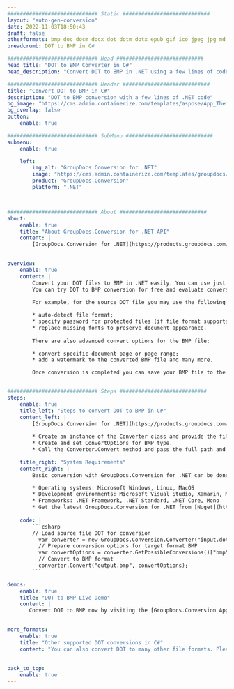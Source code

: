 ```yaml
---
############################# Static ############################
layout: "auto-gen-conversion"
date: 2022-11-03T18:50:43
draft: false
otherformats: bmp doc docm docx dot dotm dotx epub gif ico jpeg jpg md odt ott pdf png psd rtf tex tif tiff txt xps
breadcrumb: DOT to BMP in C#

############################# Head ############################
head_title: "DOT to BMP Converter in C#"
head_description: "Convert DOT to BMP in .NET using a few lines of code. Use the GroupDocs Document Conversion API to convert over 160 file formats."

############################# Header ############################
title: "Convert DOT to BMP in C#"
description: "DOT to BMP conversion with a few lines of .NET code"
bg_image: "https://cms.admin.containerize.com/templates/aspose/App_Themes/V3/images/bg/header1.png"
bg_overlay: false
button:
    enable: true

############################# SubMenu ############################
submenu:
    enable: true

    left:
        img_alt: "GroupDocs.Conversion for .NET"
        image: "https://cms.admin.containerize.com/templates/groupdocs/images/product-logos/90x90-noborder/groupdocs-conversion-net.png"
        product: "GroupDocs.Conversion"
        platform: ".NET"



############################# About ############################
about:
    enable: true
    title: "About GroupDocs.Conversion for .NET API"
    content: |
        [GroupDocs.Conversion for .NET](https://products.groupdocs.com/conversion/net/) can be used to convert Microsoft Word, Excel, PowerPoint, PDF, Visio and other formats. GroupDocs.Conversion is a standalone API that is suitable for back-end and internal systems where high performance is required. It does not depend on any software such as Microsoft or Open Office.
    

overview:
    enable: true
    content: |
        Convert your DOT files to BMP in .NET easily. You can use just a couple of C# code lines in any platform of your choice like - Windows, Linux, macOS.
        You can try DOT to BMP conversion for free and evaluate conversion results quality.  Along with simple file conversion scenarios you can try more advanced options for loading source DOT file and for saving output BMP result. 
        
        For example, for the source DOT file you may use the following load options:

        * auto-detect file format;
        * specify password for protected files (if file format supports it);
        * replace missing fonts to preserve document appearance.
        
        There are also advanced convert options for the BMP file:

        * convert specific document page or page range;
        * add a watermark to the converted BMP file and many more.

        Once conversion is completed you can save your BMP file to the local file path or any third-party storage like FTP, Amazon S3, Google Drive, Dropbox etc. Please note - to convert DOT to BMP there is no need for any additional software installed - like MS Office, Open Office, Adobe Acrobat Reader etc.


############################# Steps ############################
steps:
    enable: true
    title_left: "Steps to convert DOT to BMP in C#"
    content_left: |
        [GroupDocs.Conversion for .NET](https://products.groupdocs.com/conversion/net/) makes it easy for developers to convert a DOT file to BMP with a few lines of code.
        
        * Create an instance of the Converter class and provide the file DOT with the full path
        * Create and set ConvertOptions for BMP type.
        * Call the Converter.Convert method and pass the full path and format (BMP) as a parameter

    title_right: "System Requirements"
    content_right: |
        Basic conversion with GroupDocs.Conversion for .NET can be done in just a few simple steps. Our APIs are supported on all major platforms and operating systems. Before executing the code below, make sure you have the following prerequisites installed on your system.

        * Operating systems: Microsoft Windows, Linux, MacOS
        * Development environments: Microsoft Visual Studio, Xamarin, MonoDevelop
        * Frameworks: .NET Framework, .NET Standard, .NET Core, Mono
        * Get the latest GroupDocs.Conversion for .NET from [Nuget](https://www.nuget.org/packages/groupdocs.conversion)
         
    code: |
        ```csharp    
        // Load source file DOT for conversion
          var converter = new GroupDocs.Conversion.Converter("input.dot");
          // Prepare conversion options for target format BMP
          var convertOptions = converter.GetPossibleConversions()["bmp"].ConvertOptions;
          // Convert to BMP format
          converter.Convert("output.bmp", convertOptions);
        ```

demos:
    enable: true
    title: "DOT to BMP Live Demo"
    content: |
       Convert DOT to BMP now by visiting the [GroupDocs.Conversion App](https://products.groupdocs.app/conversion/family) website. Online demo has the following advantages
          

more_formats:
    enable: true
    title: "Other supported DOT conversions in C#"
    content: "You can also convert DOT to many other file formats. Please see the list below."
       
       
back_to_top:
    enable: true
---
```

